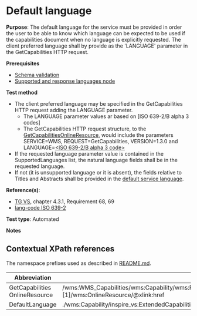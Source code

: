 # Default language

**Purpose**: The default language for the service must be provided in order the user to be able to know which language can be expected to be used if the capabilities document when no language is explicitly requested. The client preferred language shall by provide as the 'LANGUAGE' parameter in the GetCapabilities HTTP request.

**Prerequisites**

* [Schema validation](./schema-validation.md)
* [Supported and response languages node](./supported-and-response-languages-node.md)

**Test method**


* The client preferred language may be specified in the GetCapabilities HTTP request adding the LANGUAGE parameter.
  * The LANGUAGE parameter values ar based on [ISO 639-2/B alpha 3 codes]
  * The GetCapabilities HTTP request structure, to the [GetCapabilitiesOnlineResource](#getcap-href), would include the parameters SERVICE=WMS, REQUEST=GetCapabilities, VERSION=1.3.0 and LANGUAGE=[<ISO 639-2/B alpha 3 code>](https://www.loc.gov/standards/iso639-2/php/code_list.php)
* If the requested language parameter value is contained in the SupportedLanguages list, the natural language fields shall be in the requested language.
* If not (it is unsupported language or it is absent), the fields relative to Titles and Abstracts shall be provided in the [default service language](#default-language).


**Reference(s)**:

* [TG VS](./README.md#ref_TG_VS), chapter 4.3.1, Requirement 68, 69
* [lang-code ISO 639-2](https://www.loc.gov/standards/iso639-2/php/code_list.php)

**Test type**: Automated

**Notes**

## Contextual XPath references

The namespace prefixes used as described in [README.md](./README.md#namespaces).

Abbreviation                                               |  XPath expression (relative to wms:WMS_Capabilities)
---------------------------------------------------------- | -------------------------------------------------------------------------
GetCapabilities OnlineResource <a name="getcap-href"></a> | /wms:WMS_Capabilities/wms:Capability/wms:Request/wms:GetCapabilities/wms:DCPType/wms:HTTP/(wms:Get&#124;wms:Post)[1]/wms:OnlineResource/@xlink:href
DefaultLanguage <a name="default-language"></a>   | ./wms:Capability/inspire_vs:ExtendedCapabilities[1]/inspire_common:SupportedLanguages/inspire_common:DefaultLanguage/inspire_common:Language
